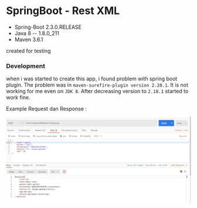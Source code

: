# SpringBoot - Rest XML
* Spring-Boot 2.3.0.RELEASE
* Java 8 -- 1.8.0_211
* Maven 3.6.1

created for testing

### Development 
when i was started to create this app, i found problem with spring boot plugin.
The problem was in `maven-surefire-plugin version 2.20.1`. It is not working for me even on `JDK 8`. After decreasing version to `2.18.1` started to work fine.

Example Request dan Response :

![output](https://github.com/vadlimolebila/rest-xml/blob/master/image/example.jpg?raw=true)